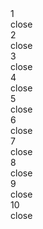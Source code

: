 <html>
  <head>
<script type="тип">
  ...
</script> 
<script type="тип" src="URL"></script>
    </head>
    <div id="page0" class="screenpage">1
    <div class="close">close</div>
</div>
<div id="page1" class="screenpage">2
    <div class="close">close</div>
</div>
<div id="page2" class="screenpage">3
    <div class="close">close</div>
</div>
<div id="page3" class="screenpage">4
    <div class="close">close</div>
</div>
<div id="page4" class="screenpage">5
    <div class="close">close</div>
</div>
<div id="page5" class="screenpage">6
    <div class="close">close</div>
</div>
<div id="page6" class="screenpage">7
    <div class="close">close</div>
</div>
<div id="page7" class="screenpage">8
    <div class="close">close</div>
</div>
<div id="page8" class="screenpage">9
    <div class="close">close</div>
</div>
<div id="page9" class="screenpage">10
    <div class="close">close</div>
</div>
</html>
